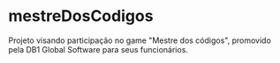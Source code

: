 # mestreDosCodigos

Projeto visando participação no game "Mestre dos códigos", promovido pela DB1 Global Software para seus funcionários.

